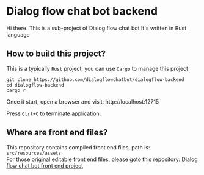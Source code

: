 # Dialog flow chat bot backend
Hi there.
This is a sub-project of Dialog flow chat bot
It's written in Rust language

## How to build this project?
This is a typically `Rust` project, you can use `Cargo` to manage this project
```
git clone https://github.com/dialogflowchatbot/dialogflow-backend
cd dialogflow-backend
cargo r
```

Once it start, open a browser and visit: http://localhost:12715

Press `Ctrl+C` to terminate application.

## Where are front end files?
This repository contains compiled front end files, path is: `src/resources/assets`  
For those original editable front end files, please goto this repository: [Dialog flow chat bot front end project](https://github.com/dialogflowchatbot/dialogflow-frontend)
